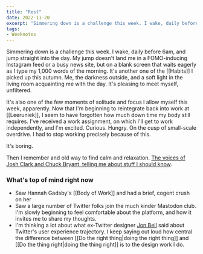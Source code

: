 ```yaml
---
title: "Rest"
date: 2022-11-20
excerpt: "Simmering down is a challenge this week. I wake, daily before 6am, and jump straight into the day."
tags:
- Weeknotes
---
```

Simmering down is a challenge this week. I wake, daily before 6am, and jump straight into the day. My jump doesn't land me in a FOMO-inducing Instagram feed or a busy news site, but on a blank screen that waits eagerly as I type my 1,000 words of the morning. It's another one of the [[Habits]] I picked up this autumn. Me, the darkness outside, and a soft light in the living room acquainting me with the day. It's pleasing to meet myself, unfiltered. 

It's also one of the few moments of solitude and focus I allow myself this week, apparently. Now that I'm beginning to reintegrate back into work at [[Leeruniek]], I seem to have forgotten how much down time my body still requires. I've received a work assignment, on which I'll get to work independently, and I'm excited. Curious. Hungry. On the cusp of small-scale overdrive. I had to stop working precisely because of this.

It's boring.

Then I remember and old way to find calm and relaxation. [The voices of Josh Clark and Chuck Bryant, telling me about stuff I should know](https://www.iheart.com/podcast/105-stuff-you-should-know-26940277/).

### What's top of mind right now

- Saw Hannah Gadsby's [[Body of Work]] and had a brief, cogent crush on her
- Saw a large number of Twitter folks join the much kinder Mastodon club. I'm slowly beginning to feel comfortable about the platform, and how it invites me to share my thoughts.
- I'm thinking a lot about what ex-Twitter designer [Jon Bell](https://tech.lgbt/@jon@social.lot23.com/109372263710282940) said about Twitter's user experience trajectory. I keep saying out loud how central the difference between [[Do the right thing|doing the right thing]] and [[Do the thing right|doing the thing right]] is to the design work I do.